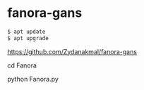 # fanora-gans
```bash
$ apt update
$ apt upgrade
```
https://github.com/Zydanakmal/fanora-gans

cd Fanora

python Fanora.py
